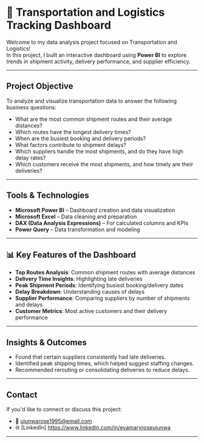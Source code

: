 # 🚚 Transportation and Logistics Tracking Dashboard

Welcome to my data analysis project focused on Transportation and Logistics!  
In this project, I built an interactive dashboard using **Power BI** to explore trends in shipment activity, delivery performance, and supplier efficiency.

---

##  Project Objective

To analyze and visualize transportation data to answer the following business questions:
- What are the most common shipment routes and their average distances?
- Which routes have the longest delivery times?
- When are the busiest booking and delivery periods?
- What factors contribute to shipment delays?
- Which suppliers handle the most shipments, and do they have high delay rates?
- Which customers receive the most shipments, and how timely are their deliveries?

---

##  Tools & Technologies

- **Microsoft Power BI** – Dashboard creation and data visualization  
- **Microsoft Excel** – Data cleaning and preparation  
- **DAX (Data Analysis Expressions)** – For calculated columns and KPIs  
- **Power Query** – Data transformation and modeling

---

## 📊 Key Features of the Dashboard

- **Top Routes Analysis**: Common shipment routes with average distances
- **Delivery Time Insights**: Highlighting late deliveries
- **Peak Shipment Periods**: Identifying busiest booking/delivery dates
- **Delay Breakdown**: Understanding causes of delays
- **Supplier Performance**: Comparing suppliers by number of shipments and delays
- **Customer Metrics**: Most active customers and their delivery performance


---

##  Insights & Outcomes

- Found that certain suppliers consistently had late deliveries.
- Identified peak shipping times, which helped suggest staffing changes.
- Recommended rerouting or consolidating deliveries to reduce delays.

---

##  Contact

If you'd like to connect or discuss this project:
- 📧 ujunwarose1995@email.com
- 🌐 [LinkedIn] https://www.linkedin.com/in/eyamaryroseujunwa

---



